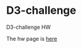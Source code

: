 

# D3-challenge
D3-challenge HW


The hw page is [here](https://marsion0245.github.io/D3-challenge/index.html)

